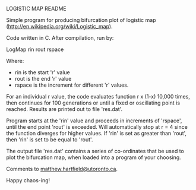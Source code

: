 LOGISTIC MAP README

Simple program for producing bifurcation plot of logistic map (http://en.wikipedia.org/wiki/Logistic_map).

Code written in C. After compilation, run by:

LogMap rin rout rspace

Where:
- rin is the start 'r' value 
- rout is the end 'r' value
- rspace is the increment for different 'r' values.

For an individual r value, the code evaluates function r x (1-x) 10,000 times, then continues for 100 generations or until a fixed or oscillating point is reached. Results are printed out to file 'res.dat'.

Program starts at the 'rin' value and proceeds in increments of 'rspace', until the end point 'rout' is exceeded. Will automatically stop at r = 4 since the function diverges for higher values. If 'rin' is set as greater than 'rout', then 'rin' is set to be equal to 'rout'.

The output file 'res.dat' contains a series of co-ordinates that be used to plot the bifurcation map, when loaded into a program of your choosing.

Comments to matthew.hartfield@utoronto.ca.

Happy chaos-ing!